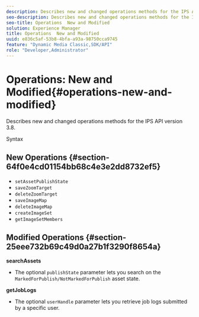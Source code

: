 ```yaml
---
description: Describes new and changed operations methods for the IPS API version 3.8.
seo-description: Describes new and changed operations methods for the IPS API version 3.8.
seo-title: Operations  New and Modified
solution: Experience Manager
title: Operations  New and Modified
uuid: e836c5af-53b8-4bfa-a93a-98750cca9745
feature: "Dynamic Media Classic,SDK/API"
role: "Developer,Administrator"
---
```


# Operations: New and Modified{#operations-new-and-modified}

Describes new and changed operations methods for the IPS API version 3.8.

 Syntax 

## New Operations {#section-64f0e4cd01154bb68c4e3e2dd8732ef5}

* `setAssetPublishState` 
* `saveZoomTarget` 
* `deleteZoomTarget` 
* `saveImageMap` 
* `deleteImageMap` 
* `createImageSet` 
* `getImageSetMembers`

## Modified Operations {#section-25eee732b69c49d0a27b1f3290f8654a}

**searchAssets**

* The optional `publishState` parameter lets you search on the `MarkedForPublish/NotMarkedForPublish` asset state.

**getJobLogs**

* The optional `userHandle` parameter lets you retrieve job logs submitted by a specific user.


